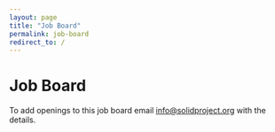 ```yaml
---
layout: page
title: "Job Board"
permalink: job-board
redirect_to: /
---
```


# Job Board

To add openings to this job board email [info@solidproject.org](mailto:info@solidproject.org) with the details.
